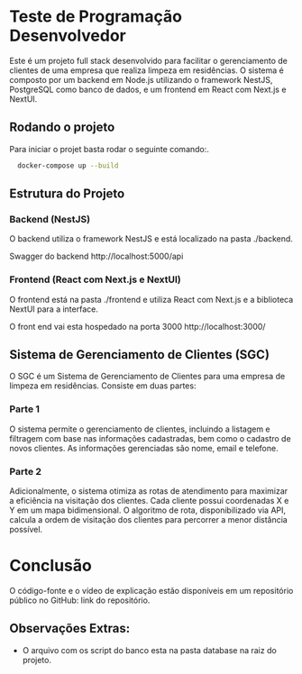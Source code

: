 # Teste de Programação Desenvolvedor

Este é um projeto full stack desenvolvido para facilitar o gerenciamento de clientes de uma empresa que realiza limpeza em residências. O sistema é composto por um backend em Node.js utilizando o framework NestJS, PostgreSQL como banco de dados, e um frontend em React com Next.js e NextUI.

## Rodando o projeto 

Para iniciar o projet basta rodar o seguinte comando:.

```bash
  docker-compose up --build
```

## Estrutura do Projeto

### Backend (NestJS)
O backend utiliza o framework NestJS e está localizado na pasta ./backend.

Swagger do backend http://localhost:5000/api

### Frontend (React com Next.js e NextUI)
O frontend está na pasta ./frontend e utiliza React com Next.js e a biblioteca NextUI para a interface.

O front end vai esta hospedado na porta 3000
http://localhost:3000/

## Sistema de Gerenciamento de Clientes (SGC)

O SGC é um Sistema de Gerenciamento de Clientes para uma empresa de limpeza em residências. Consiste em duas partes:

### Parte 1
O sistema permite o gerenciamento de clientes, incluindo a listagem e filtragem com base nas informações cadastradas, bem como o cadastro de novos clientes. As informações gerenciadas são nome, email e telefone.

### Parte 2

Adicionalmente, o sistema otimiza as rotas de atendimento para maximizar a eficiência na visitação dos clientes. Cada cliente possui coordenadas X e Y em um mapa bidimensional. O algoritmo de rota, disponibilizado via API, calcula a ordem de visitação dos clientes para percorrer a menor distância possível.

# Conclusão
O código-fonte e o vídeo de explicação estão disponíveis em um repositório público no GitHub: link do repositório.




## Observações Extras:

- O arquivo com os script do banco esta na pasta database na raiz do projeto.

